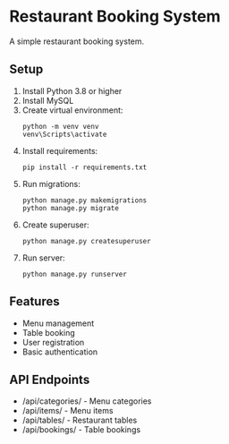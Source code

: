 # Restaurant Booking System

A simple restaurant booking system.

## Setup

1. Install Python 3.8 or higher
2. Install MySQL
3. Create virtual environment:
   ```
   python -m venv venv
   venv\Scripts\activate
   ```
4. Install requirements:
   ```
   pip install -r requirements.txt
   ```
5. Run migrations:
   ```
   python manage.py makemigrations
   python manage.py migrate
   ```
6. Create superuser:
   ```
   python manage.py createsuperuser
   ```
7. Run server:
   ```
   python manage.py runserver
   ```

## Features

- Menu management
- Table booking
- User registration
- Basic authentication

## API Endpoints

- /api/categories/ - Menu categories
- /api/items/ - Menu items
- /api/tables/ - Restaurant tables
- /api/bookings/ - Table bookings
